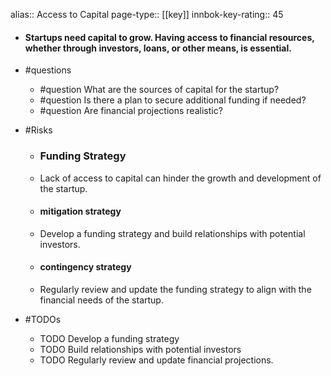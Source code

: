 alias:: Access to Capital
page-type:: [[key]]
innbok-key-rating:: 45
- #### Startups need capital to grow. Having access to financial resources, whether through investors, loans, or other means, is essential.
- #questions
  - #question What are the sources of capital for the startup?
  - #question Is there a plan to secure additional funding if needed?
  - #question Are financial projections realistic?
- #Risks

  - ### Funding Strategy
  - Lack of access to capital can hinder the growth and development of the startup.
  - #### mitigation strategy
  - Develop a funding strategy and build relationships with potential investors.
  - #### contingency strategy
  - Regularly review and update the funding strategy to align with the financial needs of the startup.
- #TODOs
  - TODO Develop a funding strategy
  - TODO  Build relationships with potential investors
  - TODO  Regularly review and update financial projections.


